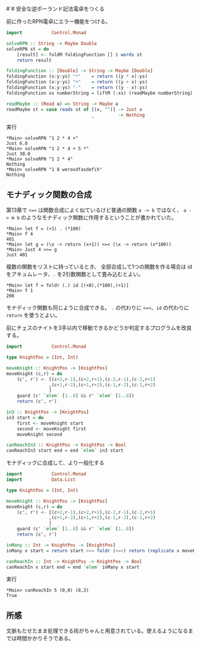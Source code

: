 #`# 安全な逆ポーランド記法電卓をつくる

前に作ったRPN電卓にエラー機能をつける。

```haskell
import           Control.Monad

solveRPN :: String -> Maybe Double
solveRPN st = do
    [result] <- foldM foldingFunction [] $ words st
    return result

foldingFunction :: [Double] -> String -> Maybe [Double]
foldingFunction (x:y:ys) "*"    = return ((y * x):ys)
foldingFunction (x:y:ys) "+"    = return ((y + x):ys)
foldingFunction (x:y:ys) "-"    = return ((y - x):ys)
foldingFunction xs numberString = liftM (:xs) (readMaybe numberString)

readMaybe :: (Read a) => String -> Maybe a
readMaybe st = case reads st of [(x, "")] -> Just x
                                _         -> Nothing
```

実行

```
*Main> solveRPN "1 2 * 4 +"
Just 6.0
*Main> solveRPN "1 2 * 4 + 5 *"
Just 30.0
*Main> solveRPN "1 2 * 4"
Nothing
*Main> solveRPN "1 8 werasdfasdefih"
Nothing
```

## モナディック関数の合成

第13章で `<=<` は関数合成によく似ているけど普通の関数 `a -> b` ではなく、
`a -> m b` のようなモナディック関数に作用するということが書かれていた。

```
*Main> let f = (+1) . (*100)
*Main> f 4
401
*Main> let g = (\x -> return (x+1)) <=< (\x -> return (x*100))
*Main> Just 4 >>= g
Just 401
```

複数の関数をリストに持っているとき、
全部合成して1つの関数を作る場合は id をアキュムレータ、`.` を2引数関数として畳み込むとよい。

```
*Main> let f = foldr (.) id [(+8),(*100),(+1)]
*Main> f 1
208
```

モナディック関数も同じように合成できる。
`.` の代わりに `<=<`、`id` の代わりに `return` を使うとよい。

前にチェスのナイトを3手以内で移動できるかどうか判定するプログラムを改良する。

```haskell
import           Control.Monad

type KnightPos = (Int, Int)

moveKnight :: KnightPos -> [KnightPos]
moveKnight (c,r) = do
    (c', r') <- [(c+2,r-1),(c+2,r+1),(c-2,r-1),(c-2,r+1)
                ,(c+1,r-2),(c+1,r+2),(c-1,r-2),(c-1,r+2)
                ]
    guard (c' `elem` [1..8] && r' `elem` [1..8])
    return (c', r')

in3 :: KnightPos -> [KnightPos]
in3 start = do
    first <- moveKnight start
    second <- moveKnight first
    moveKnight second

canReachIn3 :: KnightPos -> KnightPos -> Bool
canReachIn3 start end = end `elem` in3 start
```

モナディックに合成して、より一般化する

```haskell
import           Control.Monad
import           Data.List

type KnightPos = (Int, Int)

moveKnight :: KnightPos -> [KnightPos]
moveKnight (c,r) = do
    (c', r') <- [(c+2,r-1),(c+2,r+1),(c-2,r-1),(c-2,r+1)
                ,(c+1,r-2),(c+1,r+2),(c-1,r-2),(c-1,r+2)
                ]
    guard (c' `elem` [1..8] && r' `elem` [1..8])
    return (c', r')

inMany :: Int -> KnightPos -> [KnightPos]
inMany x start = return start >>= foldr (<=<) return (replicate x moveKnight)

canReachIn :: Int -> KnightPos -> KnightPos -> Bool
canReachIn x start end = end `elem` inMany x start

```

実行

```
*Main> canReachIn 5 (0,0) (8,3)
True
```

## 所感

文脈もたせたまま処理できる術がちゃんと用意されている。使えるようになるまでは時間かかりそうである。
